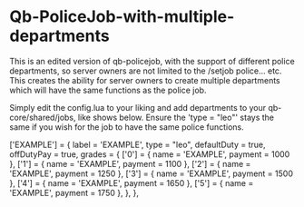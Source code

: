# Qb-PoliceJob-with-multiple-departments

This is an edited version of qb-policejob, with the support of different police departments, so server owners are not limited to the /setjob police... etc. This creates the ability for server owners to create multiple departments which will have the same functions as the police job.


Simply edit the config.lua to your liking and add departments to your qb-core/shared/jobs, like shows below. Ensure the 'type = "leo"' stays the same if you wish for the job to have the same police functions.

['EXAMPLE'] = {
        label = 'EXAMPLE',
        type = "leo",
        defaultDuty = true,
        offDutyPay = true,
        grades = {
            ['0'] = {
                name = 'EXAMPLE',
                payment = 1000
            },
            ['1'] = {
                name = 'EXAMPLE',
                payment = 1100
            },
            ['2'] = {
                name = 'EXAMPLE',
                payment = 1250
            },
            ['3'] = {
                name = 'EXAMPLE',
                payment = 1500
            },
            ['4'] = {
                name = 'EXAMPLE',
                payment = 1650
            },
            ['5'] = {
                name = 'EXAMPLE',
                payment = 1750
            },
        },
    },
